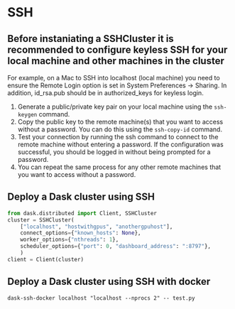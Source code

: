 # SSH

## Before instaniating a SSHCluster it is recommended to configure keyless SSH for your local machine and other machines in the cluster

For example, on a Mac to SSH into localhost (local machine) you need to ensure the Remote Login option is set in System Preferences -> Sharing. In addition, id_rsa.pub should be in authorized_keys for keyless login.

1. Generate a public/private key pair on your local machine using the `ssh-keygen` command.
2. Copy the public key to the remote machine(s) that you want to access without a password. You can do this using the `ssh-copy-id` command.
3. Test your connection by running the ssh command to connect to the remote machine without entering a password. If the configuration was successful, you should be logged in without being prompted for a password.
4. You can repeat the same process for any other remote machines that you want to access without a password.

## Deploy a Dask cluster using SSH

```python
from dask.distributed import Client, SSHCluster
cluster = SSHCluster(
    ["localhost", "hostwithgpus", "anothergpuhost"],
    connect_options={"known_hosts": None},
    worker_options={"nthreads": 1},
    scheduler_options={"port": 0, "dashboard_address": ":8797"},
    )
client = Client(cluster)
```

## Deploy a Dask cluster using SSH with docker

`dask-ssh-docker localhost "localhost --nprocs 2" -- test.py`
